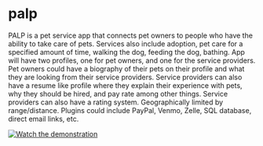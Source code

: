 # palp
PALP is a pet service app that connects pet owners to people who have the ability to take care of pets. Services also include adoption, pet care for a specified amount of time, walking the dog, feeding the dog, bathing. App will have two profiles, one for pet owners, and one for the service providers. Pet owners could have a biography of their pets on their profile and what they are looking from their service providers. Service providers can also have a resume like profile where they explain their experience with pets, why they should be hired, and pay rate among other things. Service providers can also have a rating system. Geographically limited by range/distance. Plugins could include PayPal, Venmo, Zelle, SQL database, direct email links, etc.


[![Watch the demonstration](https://img.youtube.com/vi/HO3TqXeGJyM/maxresdefault.jpg)](https://youtu.be/HO3TqXeGJyM)
